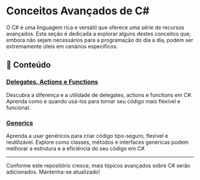 # Conceitos Avançados de C#

O C# é uma linguagem rica e versátil que oferece uma série de recursos avançados. Esta seção é dedicada a explorar alguns destes conceitos que, embora não sejam necessários para a programação do dia a dia, podem ser extremamente úteis em cenários específicos.

## 📘 Conteúdo

### [Delegates, Actions e Functions](./delegate-function-action.md)
Descubra a diferença e a utilidade de delegates, actions e functions em C#. Aprenda como e quando usá-los para tornar seu código mais flexível e funcional.


### [Generics](./generics.md)
Aprenda a usar genéricos para criar código tipo-seguro, flexível e reutilizável. Explore como classes, métodos e interfaces genéricas podem melhorar a estrutura e a eficiência do seu código em C#.


---

Conforme este repositório cresce, mais tópicos avançados sobre C# serão adicionados. Mantenha-se atualizado!
